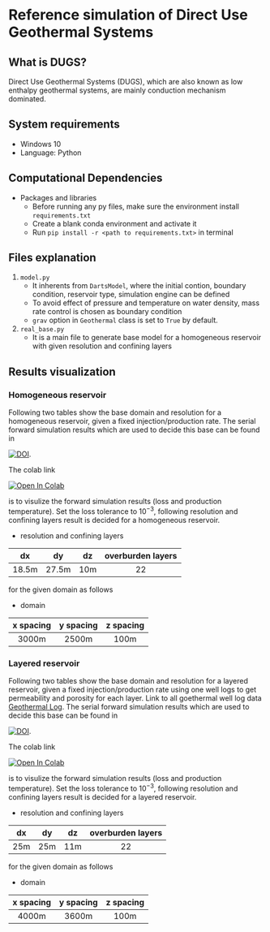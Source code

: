 # Reference simulation of Direct Use Geothermal Systems
## What is DUGS?
Direct Use Geothermal Systems (DUGS), which are also known as low enthalpy geothermal systems, are mainly conduction mechanism dominated.
## System requirements
- Windows 10
- Language: Python

## Computational Dependencies
- Packages and libraries
    - Before running any py files, make sure the environment install `requirements.txt`
    - Create a blank conda environment and activate it
    - Run `pip install -r <path to requirements.txt>` in terminal

## Files explanation
1. `model.py`
    - It inherents from `DartsModel`, where the initial contion, boundary condition, reservoir type, simulation engine can be defined
    - To avoid effect of pressure and temperature on water density, mass rate control is chosen as boundary condition
    - `grav` option in `Geothermal` class is set to `True` by default. 
2. `real_base.py`
    - It is a main file to generate base model for a homogeneous reservoir with given resolution and confining layers

## Results visualization
### Homogeneous reservoir
Following two tables show the base domain and resolution for a homogeneous reservoir, given a fixed injection/production rate. 
The serial forward simulation results which are used to decide this base can be found in 

[![DOI](https://zenodo.org/badge/DOI/10.5281/zenodo.7834079.svg)](https://doi.org/10.5281/zenodo.7834079).

The colab link 

<a target="_blank" href="https://colab.research.google.com/github/ychen1492/reference-simulation/blob/main/ho_resolution_visualization.ipynb">
  <img src="https://colab.research.google.com/assets/colab-badge.svg" alt="Open In Colab"/>
</a> 

is to visulize the forward simulation results (loss and production temperature). Set the loss tolerance to $10^{-3}$, following resolution and confining layers result is decided for a homogeneous reservoir.

- resolution and confining layers

| dx     | dy | dz   | overburden layers |
|:----:    |:----:  |  :----: |  :----:  |
| 18.5m  | 27.5m     | 10m     | 22      |

for the given domain as follows
- domain

| x spacing    | y spacing | z spacing   | 
|:----:    |:----:  |  :----: |  
| 3000m  | 2500m     | 100m     | 
### Layered reservoir
Following two tables show the base domain and resolution for a layered reservoir, given a fixed injection/production rate using one well logs to get permeability and porosity for each layer. Link to all goethermal well log data [Geothermal Log](https://gitlab.com/puskar1998/geothermal_logs).
The serial forward simulation results which are used to decide this base can be found in 

[![DOI](https://zenodo.org/badge/DOI/10.5281/zenodo.7834079.svg)](https://doi.org/10.5281/zenodo.7834079).

The colab link 

<a target="_blank" href="https://colab.research.google.com/github/ychen1492/reference-simulation/blob/main/he_resolution_visualization.ipynb">
  <img src="https://colab.research.google.com/assets/colab-badge.svg" alt="Open In Colab"/>
</a>

is to visulize the forward simulation results (loss and production temperature). Set the loss tolerance to $10^{-3}$, following resolution and confining layers result is decided for a layered reservoir.

- resolution and confining layers

| dx     | dy | dz   | overburden layers |
|:----:    |:----:  |  :----: |  :----:  |
| 25m  | 25m     | 11m     | 22      |

for the given domain as follows

- domain

| x spacing    | y spacing | z spacing   | 
|:----:    |:----:  |  :----: |  
| 4000m  | 3600m     | 100m     | 